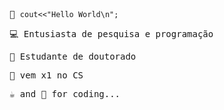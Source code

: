 <samp>

👋 `cout<<"Hello World\n";`
  
💻 Entusiasta de pesquisa e programação

📝 Estudante de doutorado

:hocho: vem x1 no CS

:coffee: and :pizza: for coding...

</samp>

<!--
**diogosm/diogosm** is a ✨ _special_ ✨ repository because its `README.md` (this file) appears on your GitHub profile.

Here are some ideas to get you started:

- 🔭 I’m currently working on ...
- 🌱 I’m currently learning ...
- 👯 I’m looking to collaborate on ...
- 🤔 I’m looking for help with ...
- 💬 Ask me about ...
- 📫 How to reach me: ...
- 😄 Pronouns: ...
- ⚡ Fun fact: ...
-->

